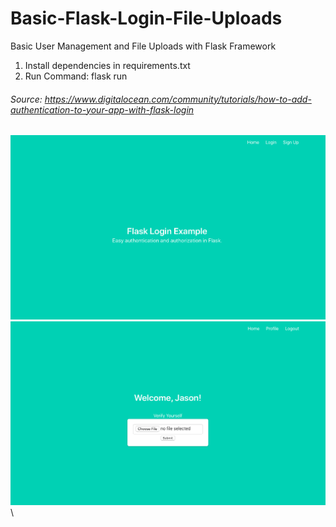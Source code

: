 # Basic-Flask-Login-File-Uploads
Basic User Management and File Uploads with Flask Framework

1. Install dependencies in requirements.txt
2. Run Command: flask run

###### Source: https://www.digitalocean.com/community/tutorials/how-to-add-authentication-to-your-app-with-flask-login

![demo](demo-1.png)\
![demo](demo-2.png)\
